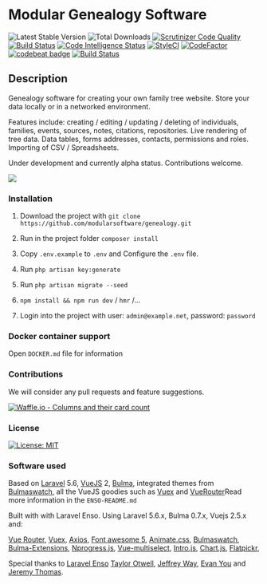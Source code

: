 # Modular Genealogy Software
 ![Latest Stable Version](https://img.shields.io/github/release/modularsoftware/genealogy.svg) ![Total Downloads](https://img.shields.io/github/downloads/modularsoftware/genealogy/total.svg)
[![Scrutinizer Code Quality](https://scrutinizer-ci.com/g/modularsoftware/genealogy/badges/quality-score.png?b=master)](https://scrutinizer-ci.com/g/modularsoftware/genealogy/?branch=master)
[![Build Status](https://scrutinizer-ci.com/g/modularsoftware/genealogy/badges/build.png?b=master)](https://scrutinizer-ci.com/g/modularsoftware/genealogy/build-status/master)
[![Code Intelligence Status](https://scrutinizer-ci.com/g/modularsoftware/genealogy/badges/code-intelligence.svg?b=master)](https://scrutinizer-ci.com/code-intelligence)
[![StyleCI](https://github.styleci.io/repos/135390590/shield?branch=master)](https://github.styleci.io/repos/135390590)
[![CodeFactor](https://www.codefactor.io/repository/github/modularsoftware/genealogy/badge/master)](https://www.codefactor.io/repository/github/modularsoftware/genealogy/overview/master)
[![codebeat badge](https://codebeat.co/badges/911f9e33-212a-4dfa-a860-751cdbbacff7)](https://codebeat.co/projects/github-com-modulargenealogy-genealogy-master)
[![Build Status](https://travis-ci.org/modularsoftware/genealogy.svg?branch=master)](https://travis-ci.org/modularsoftware/genealogy)


## Description

Genealogy software for creating your own family tree website. Store your data locally or in a networked
environment. 

Features include: creating / editing / updating / deleting of individuals, families, events,
sources, notes, citations, repositories. Live rendering of tree data. Data tables, forms
addresses, contacts, permissions and roles. Importing of CSV / Spreadsheets.


Under development and currently alpha status. Contributions welcome.

![](https://www.modularsoftware.co.uk/screenshots/genealogy/edit-individual.png)


### Installation

1. Download the project with `git clone https://github.com/modularsoftware/genealogy.git`

2. Run in the project folder `composer install`

3. Copy `.env.example` to `.env` and Configure the `.env` file. 

4. Run `php artisan key:generate`

5. Run `php artisan migrate --seed`

6. `npm install && npm run dev` / `hmr` /...

7. Login into the project with user: `admin@example.net`, password: `password`


### Docker container support

Open `DOCKER.md` file for information

### Contributions

We will consider any pull requests and feature suggestions.

[![Waffle.io - Columns and their card count](https://badge.waffle.io/modularsoftware/Genealogy.svg?columns=all)](https://waffle.io/modularsoftware/genealogy)

### License

 [![License: MIT](https://img.shields.io/badge/License-MIT-yellow.svg)](https://opensource.org/licenses/MIT)


### Software used
Based on [Laravel](https://laravel.com) 5.6, [VueJS](https://vuejs.org) 2, 
[Bulma](https://bulma.io), integrated themes from [Bulmaswatch](https://jenil.github.io/bulmaswatch), 
all the VueJS goodies such as [Vuex](https://vuex.vuejs.org/en) and [VueRouter](https://router.vuejs.org/en)Read more information in the `ENSO-README.md` 

Built with with Laravel Enso. Using Laravel 5.6.x, Bulma 0.7.x, Vuejs 2.5.x and:

[Vue Router](https://router.vuejs.org/en), [Vuex](https://vuex.vuejs.org/en/), [Axios](https://github.com/axios/axios),
[Font awesome 5](https://fontawesome.com), [Animate.css](https://daneden.github.io/animate.css/), 
[Bulmaswatch](https://jenil.github.io/bulmaswatch), [Bulma-Extensions](https://wikiki.github.io/bulma-extensions/overview),
[Nprogress.js](http://ricostacruz.com/nprogress), [Vue-multiselect](https://github.com/monterail/vue-multiselect),
[Intro.js](http://introjs.com/),  [Chart.js](http://chartjs.org), [Flatpickr](https://chmln.github.io/flatpickr/), 

Special thanks to [Laravel Enso](https://github.com/laravel-enso) [Taylor Otwell](https://laravel.com/), [Jeffrey Way](https://laracasts.com), [Evan You](https://vuejs.org/) and [Jeremy Thomas](https://bulma.io).
